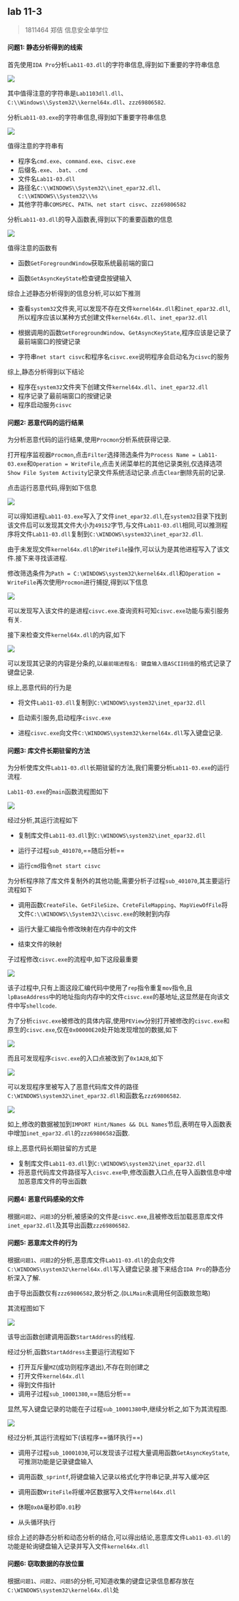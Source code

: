 ## lab 11-3

> 1811464 郑佶 信息安全单学位

#### 问题1: 静态分析得到的线索

首先使用`IDA Pro`分析`Lab11-03.dll`的字符串信息,得到如下重要的字符串信息

![](../IMG/LAB11-3-1.png)

其中值得注意的字符串是`Lab1103dll.dll`、`C:\\Windows\\System32\\kernel64x.dll`、`zzz69806582`.

分析`Lab11-03.exe`的字符串信息,得到如下重要字符串信息

![](../IMG/LAB11-3-2.png)

值得注意的字符串有

- 程序名`cmd.exe`、`command.exe`、`cisvc.exe`
- 后缀名`.exe`、`.bat`、`.cmd`
- 文件名`Lab11-03.dll`
- 路径名`C:\\WINDOWS\\System32\\inet_epar32.dll`、`C:\\WINDOWS\\System32\\%s`
- 其他字符串`COMSPEC`、`PATH`、`net start cisvc`、`zzz69806582`

分析`Lab11-03.dll`的导入函数表,得到以下的重要函数的信息

![](../IMG/LAB11-3-3.png)

值得注意的函数有

- 函数`GetForegroundWindow`获取系统最前端的窗口

- 函数`GetAsyncKeyState`检查键盘按键输入

综合上述静态分析得到的信息分析,可以如下推测

- 查看`system32`文件夹,可以发现不存在文件`kernel64x.dll`和`inet_epar32.dll`,所以程序应该以某种方式创建文件`kernel64x.dll`、`inet_epar32.dll`
- 根据调用的函数`GetForegroundWindow`、`GetAsyncKeyState`,程序应该是记录了最前端窗口的按键记录

- 字符串`net start cisvc`和程序名`cisvc.exe`说明程序会启动名为`cisvc`的服务

综上,静态分析得到以下结论

- 程序在`system32`文件夹下创建文件`kernel64x.dll`、`inet_epar32.dll`
- 程序记录了最前端窗口的按键记录
- 程序启动服务`cisvc`



#### 问题2: 恶意代码的运行结果

为分析恶意代码的运行结果,使用`Procmon`分析系统获得记录.

打开程序监视器`Procmon`,点击`Filter`选择筛选条件为`Process Name = Lab11-03.exe`和`Operation = WriteFile`,点击关闭菜单栏的其他记录类别,仅选择选项`Show File System Activity`记录文件系统活动记录.点击`Clear`删除先前的记录.

点击运行恶意代码,得到如下信息

![](../IMG/LAB11-3-4.png)

可以得知进程`Lab11-03.exe`写入了文件`inet_epar32.dll`,在`system32`目录下找到该文件后可以发现其文件大小为`49152`字节,与文件`Lab11-03.dll`相同,可以推测程序将文件`Lab11-03.dll`复制到`C:\WINDOWS\system32\inet_epar32.dll`.

由于未发现文件`kernel64x.dll`的`WriteFile`操作,可以认为是其他进程写入了该文件.接下来寻找该进程.

修改筛选条件为`Path = C:\WINDOWS\system32\kernel64x.dll`和`Operation = WriteFile`再次使用`Procmon`进行捕捉,得到以下信息

![](../IMG/LAB11-3-5.png)

可以发现写入该文件的是进程`cisvc.exe`.查询资料可知`cisvc.exe`功能与索引服务有关.

接下来检查文件`kernel64x.dll`的内容,如下

![](../IMG/LAB11-3-6.png)

可以发现其记录的内容是分条的,以`最前端进程名: 键盘输入值ASCII码值`的格式记录了键盘记录.

综上,恶意代码的行为是

- 将文件`Lab11-03.dll`复制到`C:\WINDOWS\system32\inet_epar32.dll`
- 启动索引服务,启动程序`cisvc.exe`

- 进程`cisvc.exe`向文件`C:\WINDOWS\system32\kernel64x.dll`写入键盘记录.



#### 问题3: 库文件长期驻留的方法

为分析使库文件`Lab11-03.dll`长期驻留的方法,我们需要分析`Lab11-03.exe`的运行流程.

`Lab11-03.exe`的`main`函数流程图如下

![](../IMG/LAB11-3-7.png)

经过分析,其运行流程如下

- 复制库文件`Lab11-03.dll`到`C:\WINDOWS\system32\inet_epar32.dll`

- 运行子过程`sub_401070`,==随后分析==

- 运行`cmd`指令`net start cisvc`

为分析程序除了库文件复制外的其他功能,需要分析子过程`sub_401070`,其主要运行流程如下

- 调用函数`CreateFile`、`GetFileSize`、`CreteFileMapping`、`MapViewOfFile`将文件`C:\\WINDOWS\\System32\\cisvc.exe`的映射到内存

- 运行大量汇编指令修改映射在内存中的文件
- 结束文件的映射

子过程修改`cisvc.exe`的流程中,如下这段最重要

![](../IMG/LAB11-3-8.png)

该子过程中,只有上面这段汇编代码中使用了`rep`指令重复`mov`指令,且`lpBaseAddress`中的地址指向内存中的文件`cisvc.exe`的基地址,这显然是在向该文件中写`shellcode`.

为了分析`cisvc.exe`被修改的具体内容,使用`PEView`分别打开被修改的`cisvc.exe`和原生的`cisvc.exe`,仅在`0x00000E20`处开始发现增加的数据,如下

![](../IMG/LAB11-3-9.png)

而且可发现程序`cisvc.exe`的入口点被改到了`0x1A2B`,如下

![](../IMG/LAB11-3-13.png)

可以发现程序里被写入了恶意代码库文件的路径`C:\WINDOWS\system32\inet_epar32.dll`和函数名`zzz69806582`.

![](../IMG/LAB11-3-10.png)

如上,修改的数据被加到`IMPORT Hint/Names && DLL Names`节后,表明在导入函数表中增加`inet_epar32.dll`的`zzz69806582`函数.

综上,恶意代码长期驻留的方式是

- 复制库文件`Lab11-03.dll`到`C:\WINDOWS\system32\inet_epar32.dll`
- 将恶意代码库文件路径写入`cisvc.exe`中,修改函数入口点,在导入函数信息中增加恶意库文件的导出函数



#### 问题4: 恶意代码感染的文件

根据`问题2`、`问题3`的分析,被感染的文件是`cisvc.exe`,且被修改后加载恶意库文件`inet_epar32.dll`及其导出函数`zzz69806582`.



#### 问题5: 恶意库文件的行为

根据`问题1`、`问题2`的分析,恶意库文件`Lab11-03.dll`的会向文件`C:\WINDOWS\system32\kernel64x.dll`写入键盘记录.接下来结合`IDA Pro`的静态分析深入了解.

由于导出函数仅有`zzz69806582`,故分析之.(`DLLMain`未调用任何函数故忽略)

其流程图如下

![](../IMG/LAB11-3-14.png)

该导出函数创建调用函数`StartAddress`的线程.

经过分析,函数`StartAddress`主要运行流程如下

- 打开互斥量`MZ`(成功则程序退出),不存在则创建之
- 打开文件`kernel64x.dll`
- 得到文件指针
- 调用子过程`sub_10001380`,==随后分析==

显然,写入键盘记录的功能在子过程`sub_10001380`中,继续分析之,如下为其流程图.

![](../IMG/LAB11-3-15.png)

经过分析,其运行流程如下(该程序==循环执行==)

- 调用子过程`sub_10001030`,可以发现该子过程大量调用函数`GetAsyncKeyState`,可推测功能是记录键盘输入

- 调用函数`_sprintf`,将键盘输入记录以格式化字符串记录,并写入缓冲区
- 调用函数`WriteFile`将缓冲区数据写入文件`kernel64x.dll`
- 休眠`0x0A`毫秒即`0.01`秒
- 从头循环执行

综合上述的静态分析和动态分析的结合,可以得出结论,恶意库文件`Lab11-03.dll`的功能是轮询键盘输入记录并写入文件`kernel64x.dll`



#### 问题6: 窃取数据的存放位置

根据`问题1`、`问题2`、`问题5`的分析,可知道收集的键盘记录信息都存放在`C:\WINDOWS\system32\kernel64x.dll`处

